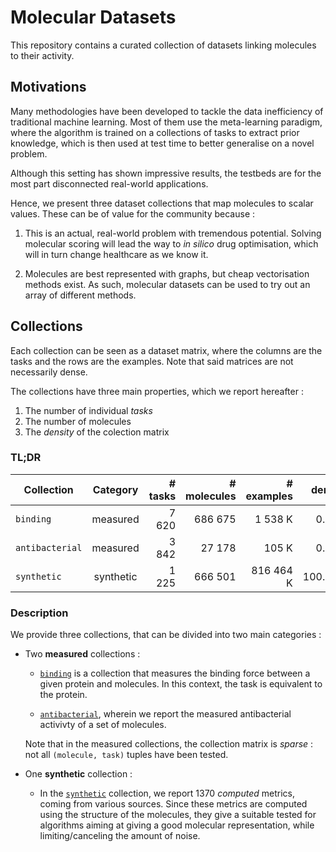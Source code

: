 # Molecular Datasets

This repository contains a curated collection of datasets linking molecules to their activity.

## Motivations

Many methodologies have been developed to tackle the data inefficiency of traditional machine learning. Most of them use the meta-learning paradigm, where the algorithm is trained on a collections of tasks to extract prior knowledge, which is then used at test time to better generalise on a novel problem.

Although this setting has shown impressive results, the testbeds are for the most part disconnected real-world applications.

Hence, we present three dataset collections that map molecules to scalar values. These can be of value for the community because :

1. This is an actual, real-world problem with tremendous potential. Solving molecular scoring will lead the way to _in silico_ drug optimisation, which will in turn change healthcare as we know it.

2. Molecules are best represented with graphs, but cheap vectorisation methods exist. As such, molecular datasets can be used to try out an array of different methods.


## Collections

Each collection can be seen as a dataset matrix, where the columns are the tasks and the rows are the examples. Note that said matrices are not necessarily dense.

The collections have three main properties, which we report hereafter :

1. The number of individual _tasks_
2. The number of molecules
3. The _density_ of the colection matrix

### TL;DR

| Collection      | Category  | # tasks | # molecules | # examples | density |
| --------------- |:---------:| -------:| -----------:| ----------:| -------:|
| `binding`       | measured  |   7 620 |     686 675 |   1 538 K |   0.03% |
| `antibacterial` | measured  |   3 842 |      27 178 |     105 K |   0.10% |
| `synthetic`     | synthetic |   1 225 |     666 501 | 816 464 K | 100.00% |

### Description

We provide three collections, that can be divided into two main categories :

* Two **measured** collections :

    * [`binding`](binding/) is a collection that measures the binding force between a given protein and molecules. In this context, the task is equivalent to the protein.

    * [`antibacterial`](antibacterial/), wherein we report the measured antibacterial activivty of a set of molecules.

  Note that in the measured collections, the collection matrix is _sparse_ : not all `(molecule, task)` tuples have been tested.

* One **synthetic** collection :

  * In the [`synthetic`](synthetic) collection, we report 1370 _computed_ metrics, coming from various sources. Since these metrics are computed using the structure of the molecules, they give a suitable tested for algorithms aiming at giving a good molecular representation, while limiting/canceling the amount of noise.
